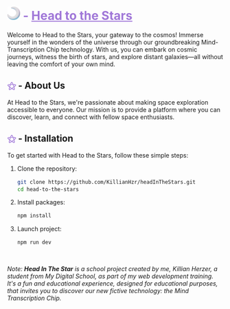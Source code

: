 # <span style="color:#A077D8;"><img src="public/imgs/moon.png" alt="Logo" width="30"> - <span style="text-decoration: underline">Head to the Stars</span></span>

Welcome to Head to the Stars, your gateway to the cosmos! Immerse yourself in the wonders of the universe through our groundbreaking Mind-Transcription Chip technology. With us, you can embark on cosmic journeys, witness the birth of stars, and explore distant galaxies—all without leaving the comfort of your own mind.

## <span style="color:#A077D8;">⚝</span> - About Us

At Head to the Stars, we're passionate about making space exploration accessible to everyone. Our mission is to provide a platform where you can discover, learn, and connect with fellow space enthusiasts.

## <span style="color:#A077D8;">⚝</span> - Installation

To get started with Head to the Stars, follow these simple steps:

1. Clone the repository:

   ```bash
   git clone https://github.com/KillianHzr/headInTheStars.git
   cd head-to-the-stars
   ```

2. Install packages:
   ```bash
   npm install
   ```
3. Launch project:
   ```bash
   npm run dev
   ```
<br>

*Note: **Head In The Star** is a school project created by me, Killian Herzer, a student from My Digital School, as part of my web development training. It's a fun and educational experience, designed for educational purposes, that invites you to discover our new fictive technology: the Mind Transcription Chip.*</div>